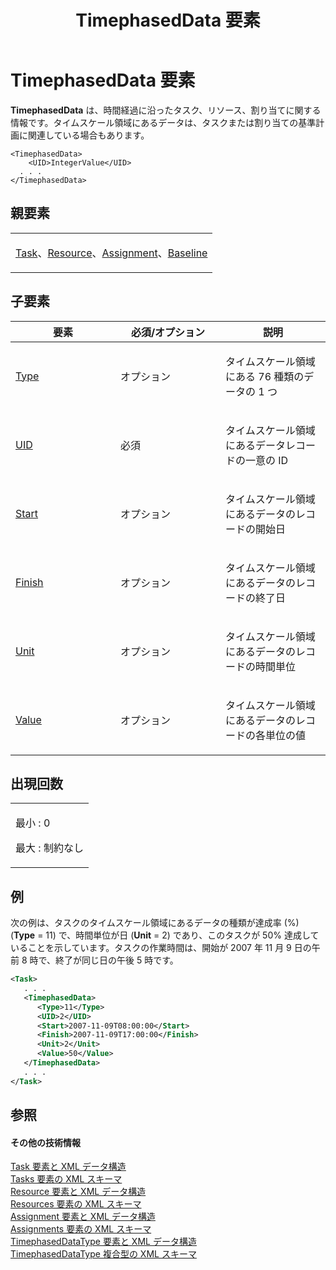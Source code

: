 ﻿---
title: TimephasedData 要素
TOCTitle: TimephasedData 要素
ms:assetid: 41c66612-a3af-499c-b9ba-c552216d5820
ms:mtpsurl: https://msdn.microsoft.com/ja-jp/library/Bb968479(v=office.12)
ms:contentKeyID: 16735794
ms.date: 06/30/2008
mtps_version: v=office.12
dev_langs:
- xml
ms.translationtype: HT
---

# TimephasedData 要素

**TimephasedData** は、時間経過に沿ったタスク、リソース、割り当てに関する情報です。タイムスケール領域にあるデータは、タスクまたは割り当ての基準計画に関連している場合もあります。

    <TimephasedData>
        <UID>IntegerValue</UID>
      . . .
    </TimephasedData>

## 親要素

<table>
<colgroup>
<col style="width: 100%" />
</colgroup>
<tbody>
<tr class="odd">
<td><p><a href="task-element.md">Task</a>、<a href="resource-element.md">Resource</a>、<a href="assignment-element.md">Assignment</a>、<a href="baseline-element.md">Baseline</a></p></td>
</tr>
</tbody>
</table>


## 子要素


<table>
<colgroup>
<col style="width: 33%" />
<col style="width: 33%" />
<col style="width: 33%" />
</colgroup>
<thead>
<tr class="header">
<th>要素</th>
<th>必須/オプション</th>
<th>説明</th>
</tr>
</thead>
<tbody>
<tr class="odd">
<td><p><a href="type-element-multiple-parents.md">Type</a></p></td>
<td><p>オプション</p></td>
<td><p>タイムスケール領域にある 76 種類のデータの 1 つ</p></td>
</tr>
<tr class="even">
<td><p><a href="uid-element.md">UID</a></p></td>
<td><p>必須</p></td>
<td><p>タイムスケール領域にあるデータレコードの一意の ID</p></td>
</tr>
<tr class="odd">
<td><p><a href="start-element.md">Start</a></p></td>
<td><p>オプション</p></td>
<td><p>タイムスケール領域にあるデータのレコードの開始日</p></td>
</tr>
<tr class="even">
<td><p><a href="finish-element.md">Finish</a></p></td>
<td><p>オプション</p></td>
<td><p>タイムスケール領域にあるデータのレコードの終了日</p></td>
</tr>
<tr class="odd">
<td><p><a href="unit-element.md">Unit</a></p></td>
<td><p>オプション</p></td>
<td><p>タイムスケール領域にあるデータのレコードの時間単位</p></td>
</tr>
<tr class="even">
<td><p><a href="value-element.md">Value</a></p></td>
<td><p>オプション</p></td>
<td><p>タイムスケール領域にあるデータのレコードの各単位の値</p></td>
</tr>
</tbody>
</table>


## 出現回数

<table>
<colgroup>
<col style="width: 100%" />
</colgroup>
<tbody>
<tr class="odd">
<td><p>最小 : 0</p>
<p>最大 : 制約なし</p></td>
</tr>
</tbody>
</table>


## 例

次の例は、タスクのタイムスケール領域にあるデータの種類が達成率 (%) (**Type** = 11) で、時間単位が日 (**Unit** = 2) であり、このタスクが 50% 達成していることを示しています。タスクの作業時間は、開始が 2007 年 11 月 9 日の午前 8 時で、終了が同じ日の午後 5 時です。

``` xml
<Task>
   . . .
   <TimephasedData>
      <Type>11</Type>
      <UID>2</UID>
      <Start>2007-11-09T08:00:00</Start>
      <Finish>2007-11-09T17:00:00</Finish>
      <Unit>2</Unit>
      <Value>50</Value>
   </TimephasedData>
   . . .
</Task>
```

## 参照

#### その他の技術情報

[Task 要素と XML データ構造](task-elements-and-xml-structure.md)  
[Tasks 要素の XML スキーマ](xml-schema-for-the-tasks-element.md)  
[Resource 要素と XML データ構造](resource-elements-and-xml-structure.md)  
[Resources 要素の XML スキーマ](xml-schema-for-the-resources-element.md)  
[Assignment 要素と XML データ構造](assignment-elements-and-xml-structure.md)  
[Assignments 要素の XML スキーマ](xml-schema-for-the-assignments-element.md)  
[TimephasedDataType 要素と XML データ構造](timephaseddatatype-elements-and-xml-structure.md)  
[TimephasedDataType 複合型の XML スキーマ](xml-schema-for-the-timephaseddatatype-complex-type.md)

